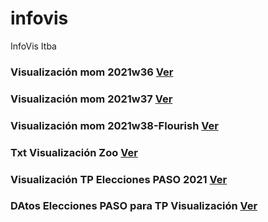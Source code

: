 # infovis
InfoVis Itba

### Visualización mom 2021w36 [Ver](https://hugogutierrez2021.github.io/infovis/mom2021w36.html)

### Visualización mom 2021w37 [Ver](https://hugogutierrez2021.github.io/infovis/mom2021w37.html)

### Visualización mom 2021w38-Flourish [Ver](https://hugogutierrez2021.github.io/infovis/mom2021w38.html)

### Txt Visualización Zoo [Ver](https://hugogutierrez2021.github.io/infovis/zoo.txt)

### Visualización TP Elecciones PASO 2021 [Ver](https://colab.research.google.com/drive/1xtroMlTyog8jzRM7K-n7xFVBq8h71RKG?usp=sharing)

### DAtos Elecciones PASO para TP Visualización [Ver](https://hugogutierrez2021.github.io/infovis/zoo.txt)
